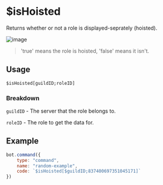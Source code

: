 # $isHoisted
Returns whether or not a role is displayed-seprately (hoisted). 

![image](https://user-images.githubusercontent.com/69215413/121823023-9a2d5e00-cc70-11eb-99b7-dfc3cec356a6.png)

> 'true' means the role is hoisted, 'false' means it isn't.

## Usage
```
$isHoisted[guildID;roleID]
```

### Breakdown
`guildID` - The server that the role belongs to.

`roleID` - The role to get the data for.

## Example
```js
bot.command({
    type: "command",
    name: "random-example",
    code: `$isHoisted[$guildID;837400697351045171]`
})
```
